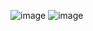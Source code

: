 ![image](https://github.com/user-attachments/assets/3559db9d-4f62-41d5-8726-39f489b6d630)
![image](https://github.com/user-attachments/assets/7a0cbbe9-85d9-41e2-9cc9-0091e4403a2d)
